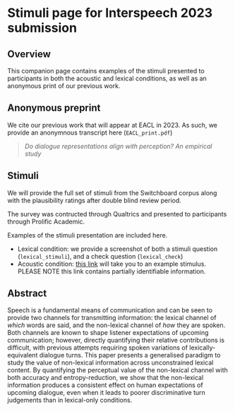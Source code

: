 # Stimuli page for Interspeech 2023 submission

## Overview
This companion page contains examples of the stimuli presented to participants in both the acoustic and lexical conditions, as well as an anonymous print of our previous work. 

## Anonymous preprint
We cite our previous work that will appear at EACL in 2023. As such, we provide an anonymnous transcript here (`EACL_print.pdf`)
> _Do dialogue representations align with perception? An empirical study_

## Stimuli 
We will provide the full set of stimuli from the Switchboard corpus along with the plausibility ratings after double blind review period. 

The survey was contructed through Qualtrics and presented to participants through Prolific Academic. 

Examples of the stimuli presentation are included here.
- Lexical condition: we provide a screenshot of both a stimuli question (`lexical_stimuli`), and a check question (`lexical_check`)
- Acoustic condition: [this link](https://edinburghinformatics.eu.qualtrics.com/jfe/form/SV_cBg4zwtjHYAlZB4) will take you to an example stimulus. PLEASE NOTE this link contains partially identifiable information. 

## Abstract
Speech is a fundamental means of communication and can be seen to provide two channels for transmitting information: the lexical channel of *which* words are said, and the non-lexical channel of *how* they are spoken. Both channels are known to shape listener expectations of upcoming communication; however, directly quantifying their relative contributions is difficult, with previous attempts requiring spoken variations of lexically-equivalent dialogue turns. This paper presents a generalised paradigm to study the value of non-lexical information across unconstrained lexical content. By quantifying the perceptual value of the non-lexical channel with both accuracy and entropy-reduction, we show that the non-lexical information produces a consistent effect on human expectations of upcoming dialogue, even when it leads to poorer discriminative turn judgements than in lexical-only conditions.
